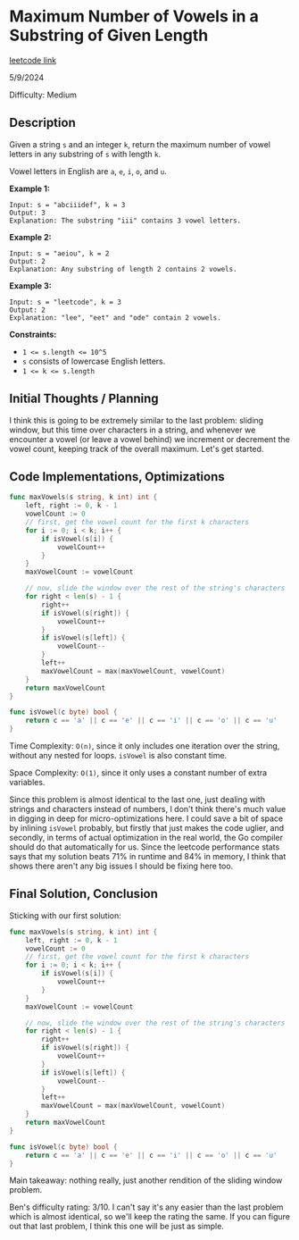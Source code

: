 # Maximum Number of Vowels in a Substring of Given Length

[leetcode link](https://leetcode.com/problems/maximum-number-of-vowels-in-a-substring-of-given-length/)

5/9/2024

Difficulty: Medium

## Description

Given a string `s` and an integer `k`, return the maximum number of vowel letters in any substring of `s` with length `k`.

Vowel letters in English are `a`, `e`, `i`, `o`, and `u`.

**Example 1:**

```
Input: s = "abciiidef", k = 3
Output: 3
Explanation: The substring "iii" contains 3 vowel letters.
```

**Example 2:**

```
Input: s = "aeiou", k = 2
Output: 2
Explanation: Any substring of length 2 contains 2 vowels.
```

**Example 3:**

```
Input: s = "leetcode", k = 3
Output: 2
Explanation: "lee", "eet" and "ode" contain 2 vowels.
```

**Constraints:**

-   `1 <= s.length <= 10^5`
-   `s` consists of lowercase English letters.
-   `1 <= k <= s.length`

## Initial Thoughts / Planning

I think this is going to be extremely similar to the last problem: sliding window, but this time over characters in a string, and whenever we encounter a vowel (or leave a vowel behind) we increment or decrement the vowel count, keeping track of the overall maximum. Let's get started.

## Code Implementations, Optimizations

```go
func maxVowels(s string, k int) int {
    left, right := 0, k - 1
    vowelCount := 0
    // first, get the vowel count for the first k characters
    for i := 0; i < k; i++ {
        if isVowel(s[i]) {
            vowelCount++
        }
    }
    maxVowelCount := vowelCount

    // now, slide the window over the rest of the string's characters
    for right < len(s) - 1 {
        right++
        if isVowel(s[right]) {
            vowelCount++
        }
        if isVowel(s[left]) {
            vowelCount--
        }
        left++
        maxVowelCount = max(maxVowelCount, vowelCount)
    }
    return maxVowelCount
}

func isVowel(c byte) bool {
    return c == 'a' || c == 'e' || c == 'i' || c == 'o' || c == 'u'
}
```

Time Complexity: `O(n)`, since it only includes one iteration over the string, without any nested for loops. `isVowel` is also constant time.

Space Complexity: `O(1)`, since it only uses a constant number of extra variables.

Since this problem is almost identical to the last one, just dealing with strings and characters instead of numbers, I don't think there's much value in digging in deep for micro-optimizations here. I could save a bit of space by inlining `isVowel` probably, but firstly that just makes the code uglier, and secondly, in terms of actual optimization in the real world, the Go compiler should do that automatically for us. Since the leetcode performance stats says that my solution beats 71% in runtime and 84% in memory, I think that shows there aren't any big issues I should be fixing here too.

## Final Solution, Conclusion

Sticking with our first solution:

```go
func maxVowels(s string, k int) int {
    left, right := 0, k - 1
    vowelCount := 0
    // first, get the vowel count for the first k characters
    for i := 0; i < k; i++ {
        if isVowel(s[i]) {
            vowelCount++
        }
    }
    maxVowelCount := vowelCount

    // now, slide the window over the rest of the string's characters
    for right < len(s) - 1 {
        right++
        if isVowel(s[right]) {
            vowelCount++
        }
        if isVowel(s[left]) {
            vowelCount--
        }
        left++
        maxVowelCount = max(maxVowelCount, vowelCount)
    }
    return maxVowelCount
}

func isVowel(c byte) bool {
    return c == 'a' || c == 'e' || c == 'i' || c == 'o' || c == 'u'
}
```

Main takeaway: nothing really, just another rendition of the sliding window problem.

Ben's difficulty rating: 3/10. I can't say it's any easier than the last problem which is almost identical, so we'll keep the rating the same. If you can figure out that last problem, I think this one will be just as simple.
